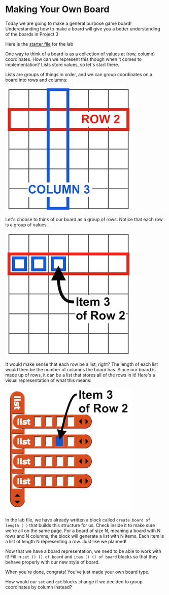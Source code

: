 # Making Your Own Board

Today we are going to make a general purpose game board! Underestanding how to make a board will give you a better understanding of the boards in Project 3

Here is the [starter file](http://snap.berkeley.edu/snapsource/snap.html#open:https://beautyjoy.github.io/bjc-r/prog/lists/board_game_starter.xml) for the lab

One way to think of a board is as a collection of values at \(row, column\) coordinates. How can we represent this though when it comes to implementation? Lists store values, so let's start there.

Lists are groups of things in order, and we can group coordinates on a board into rows and columns:

![](../.gitbook/assets/image%20%28158%29.png)

Let's choose to think of our board as a group of rows. Notice that each row is a group of values.

![](../.gitbook/assets/image%20%2832%29.png)

It would make sense that each row be a list, right? The length of each list would then be the number of columns the board has. Since our board is made up of rows, it can be a list that stores all of the rows in it! Here's a visual representation of what this means:

![](../.gitbook/assets/image%20%28118%29.png)

In the lab file, we have already written a block called `create board of length ( )` that builds this structure for us. Check inside it to make sure we're all on the same page. For a board of size N, meaning a board with N rows and N columns, the block will generate a list with N items. Each item is a list of length N representing a row. Just like we planned!

Now that we have a board representation, we need to be able to work with it! Fill in `set () () of board` and `item () () of board` blocks so that they behave properly with our new style of board.

When you're done, congrats! You've just made your own board type.

How would our `set` and `get` blocks change if we decided to group coordinates by column instead?

